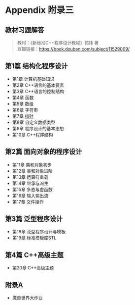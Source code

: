 # Appendix 附录三
## 教材习题解答

> 教材：《新标准C++程序设计教程》郭炜 著  
> 豆瓣链接：<https://book.douban.com/subject/11529009/>

## 第1篇 结构化程序设计
* 第1章 计算机基础知识
* 第2章 C++语言的基本要素
* 第3章 C++语言的控制结构
* 第4章 函数
* 第5章 数组
* 第6章 字符串
* 第7章 [指针](exercises/07_pointer.md)
* 第8章 自定义数据类型
* 第9章 程序设计的基本思想
* 第10章 C++程序结构

## 第2篇 面向对象的程序设计
* 第11章 类和对象初步
* 第12章 类和对象进阶
* 第13章 运算符重载
* 第14章 继承与派生
* 第15章 多态与虚函数
* 第16章 输入输出流
* 第17章 文件操作

## 第3篇 泛型程序设计
* 第18章 泛型程序设计与模板
* 第19章 标准模板库STL

## 第4篇 C++高级主题
* 第20章 C++高级主题

## 附录A 
* 魔兽世界大作业

